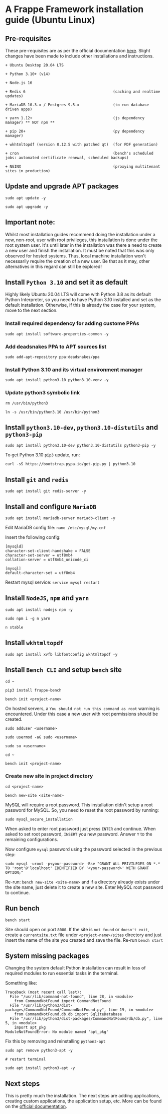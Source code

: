 # A Frappe Framework installation guide (Ubuntu Linux)

## Pre-requisites

These pre-requisites are as per the official documentation [here](https://frappeframework.com/docs/v14/user/en/installation). Slight changes have been made to include other installations and instructions.

```
+ Ubuntu Desktop 20.04 LTS

+ Python 3.10+ (v14)

+ Node.js 16

+ Redis 6                                       (caching and realtime updates)

+ MariaDB 10.3.x / Postgres 9.5.x               (to run database driven apps)

+ yarn 1.12+                                    (js dependency manager) ** NOT npm **

+ pip 20+                                       (py dependency manager)

+ wkhtmltopdf (version 0.12.5 with patched qt)  (for PDF generation)

+ cron                                          (bench's scheduled jobs: automated certificate renewal, scheduled backups)

+ NGINX                                         (proxying multitenant sites in production)
```

## Update and upgrade APT packages

```
sudo apt update -y

sudo apt upgrade -y
```

## Important note:

Whilst most installation guides recommend doing the installation under a new, non-root, user with root privileges, this installation is done under the root system user. It's until later in the installation was there a need to create a new user and finish the installation. It must be noted that this was only observed for hosted systems. Thus, local machine installation won't necessarily require the creation of a new user. Be that as it may, other alternatives in this regard can still be explored!

## Install `Python 3.10` and set it as default

Highly likely Ubuntu 20.04 LTS will come with Python 3.8 as its default Python Interpreter, so you need to have Python 3.10 installed and set as the default installation. Otherwise, if this is already the case for your system, move to the next section.

### Install required dependency for adding custome PPAs

```
sudo apt install software-properties-common -y
```

### Add deadsnakes PPA to APT sources list

```
sudo add-apt-repository ppa:deadsnakes/ppa
```

### Install Python 3.10 and its virtual environment manager

```
sudo apt install python3.10 python3.10-venv -y
```

### Update python3 symbolic link

```
rm /usr/bin/python3

ln -s /usr/bin/python3.10 /usr/bin/python3
```

## Install `python3.10-dev`, `python3.10-distutils` and `python3-pip`

```
sudo apt install python3.10-dev python3.10-distutils python3-pip -y
```

To get Python 3.10 `pip3` update, run:

```
curl -sS https://bootstrap.pypa.io/get-pip.py | python3.10
```

## Install `git` and `redis`

```
sudo apt install git redis-server -y
```

## Install and configure `MariaDB`

```
sudo apt install mariadb-server mariadb-client -y
```

Edit MariaDB config file: `nano /etc/mysql/my.cnf`

Insert the following config:

```
[mysqld]
character-set-client-handshake = FALSE
character-set-server = utf8mb4
collation-server = utf8mb4_unicode_ci

[mysql]
default-character-set = utf8mb4
```

Restart mysql service: `service mysql restart`

## Install `NodeJS`, `npm` and `yarn`

```
sudo apt install nodejs npm -y

sudo npm i -g n yarn

n stable
```

## Install `wkhtmltopdf`

```
sudo apt install xvfb libfontconfig wkhtmltopdf -y
```

## Install `Bench CLI` and setup `bench` site

```
cd ~

pip3 install frappe-bench

bench init <project-name>
```

On hosted servers, a `You should not run this command as root` warning is encountered. Under this case a new user with root permissions should be created.

```
sudo adduser <username>

sudo usermod -aG sudo <username>

sudo su <username>

cd ~

bench init <project-name>
```

### Create new site in project directory

```
cd <project-name>

bench new-site <site-name>
```

MySQL will require a root password. This installation didn't setup a root password for MySQL. So, you need to reset the root password by running:

```
sudo mysql_secure_installation
```

When asked to enter root password just press `ENTER` and continue. When asked to set root password, `INSERT` you new password. Answer `Y` to the remaining configurations.

Now configure `mysql` password using the password selected in the previous step:

```
sudo mysql -uroot -p<your-password> -Bse "GRANT ALL PRIVILEGES ON *.* TO 'root'@'localhost' IDENTIFIED BY '<your-password>' WITH GRANT OPTION;"
```

Re-run: `bench new-site <site-name>` and if a directory already exists under the site name, just delete it to create a new site. Enter MySQL root password to continue.

## Run bench

```
bench start
```

Site should open on port `8000`. If the site is `not found` or `doesn't exit`, create a `currentsite.txt` file under `<project-name>/sites` directory and just insert the name of the site you created and save the file. Re-run `bench start`

## System missing packages

Changing the system default Python installation can result in loss of required modules to run essential tasks in the terminal.

Something like:

```
Traceback (most recent call last):
  File "/usr/lib/command-not-found", line 28, in <module>
    from CommandNotFound import CommandNotFound
  File "/usr/lib/python3/dist-packages/CommandNotFound/CommandNotFound.py", line 19, in <module>
    from CommandNotFound.db.db import SqliteDatabase
  File "/usr/lib/python3/dist-packages/CommandNotFound/db/db.py", line 5, in <module>
    import apt_pkg
ModuleNotFoundError: No module named 'apt_pkg'
```

Fix this by removing and reinstalling `python3-apt`

```
sudo apt remove python3-apt -y

# restart terminal

sudo apt install python3-apt -y
```

## Next steps

This is pretty much the installation. The next steps are adding applications, creating custom applications, the application setup, etc. More can be found on the [official documentation](https://frappeframework.com/docs/v14/user/en/introduction).
